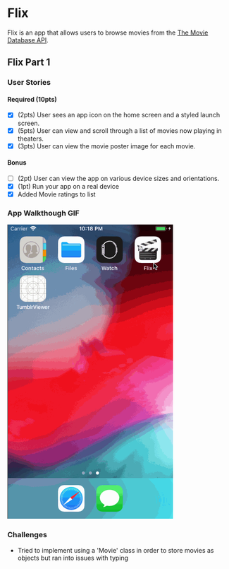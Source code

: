 # Flix
Flix is an app that allows users to browse movies from the [The Movie Database API](http://docs.themoviedb.apiary.io/#).

## Flix Part 1

### User Stories
#### Required (10pts)
- [x] (2pts) User sees an app icon on the home screen and a styled launch screen.
- [x] (5pts) User can view and scroll through a list of movies now playing in theaters.
- [x] (3pts) User can view the movie poster image for each movie.

#### Bonus
- [ ] (2pt) User can view the app on various device sizes and orientations.
- [x] (1pt) Run your app on a real device
- [x] Added Movie ratings to list

### App Walkthough GIF
<img src='https://github.com/keithatan/Flix/blob/master/FlixPart1GIF.gif?raw=true' title='Flix Walkthrough' width='' alt='Video Walkthrough' />

### Challenges
* Tried to implement using a 'Movie' class in order to store movies as objects but ran into issues with typing
